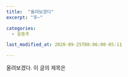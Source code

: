 ```yaml
---
title:  "올려보겠다"
excerpt: "후~"

categories:
  - 윤동주

last_modified_at: 2020-09-25T08:06:00-05:11

--- 
```


올려보겠다.
이 글의 제목은


